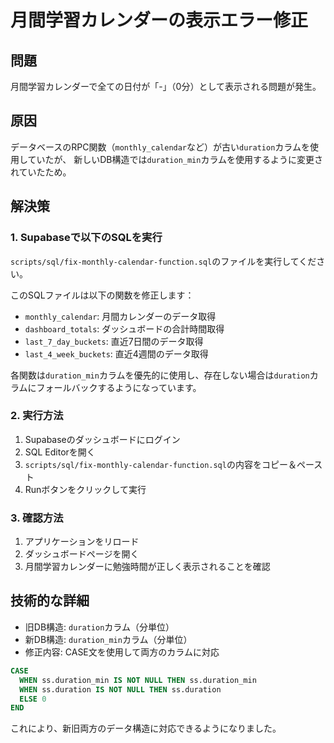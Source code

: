 # 月間学習カレンダーの表示エラー修正

## 問題
月間学習カレンダーで全ての日付が「-」（0分）として表示される問題が発生。

## 原因
データベースのRPC関数（`monthly_calendar`など）が古い`duration`カラムを使用していたが、
新しいDB構造では`duration_min`カラムを使用するように変更されていたため。

## 解決策

### 1. Supabaseで以下のSQLを実行
`scripts/sql/fix-monthly-calendar-function.sql`のファイルを実行してください。

このSQLファイルは以下の関数を修正します：
- `monthly_calendar`: 月間カレンダーのデータ取得
- `dashboard_totals`: ダッシュボードの合計時間取得
- `last_7_day_buckets`: 直近7日間のデータ取得
- `last_4_week_buckets`: 直近4週間のデータ取得

各関数は`duration_min`カラムを優先的に使用し、存在しない場合は`duration`カラムにフォールバックするようになっています。

### 2. 実行方法
1. Supabaseのダッシュボードにログイン
2. SQL Editorを開く
3. `scripts/sql/fix-monthly-calendar-function.sql`の内容をコピー＆ペースト
4. Runボタンをクリックして実行

### 3. 確認方法
1. アプリケーションをリロード
2. ダッシュボードページを開く
3. 月間学習カレンダーに勉強時間が正しく表示されることを確認

## 技術的な詳細
- 旧DB構造: `duration`カラム（分単位）
- 新DB構造: `duration_min`カラム（分単位）
- 修正内容: CASE文を使用して両方のカラムに対応

```sql
CASE 
  WHEN ss.duration_min IS NOT NULL THEN ss.duration_min
  WHEN ss.duration IS NOT NULL THEN ss.duration
  ELSE 0
END
```

これにより、新旧両方のデータ構造に対応できるようになりました。